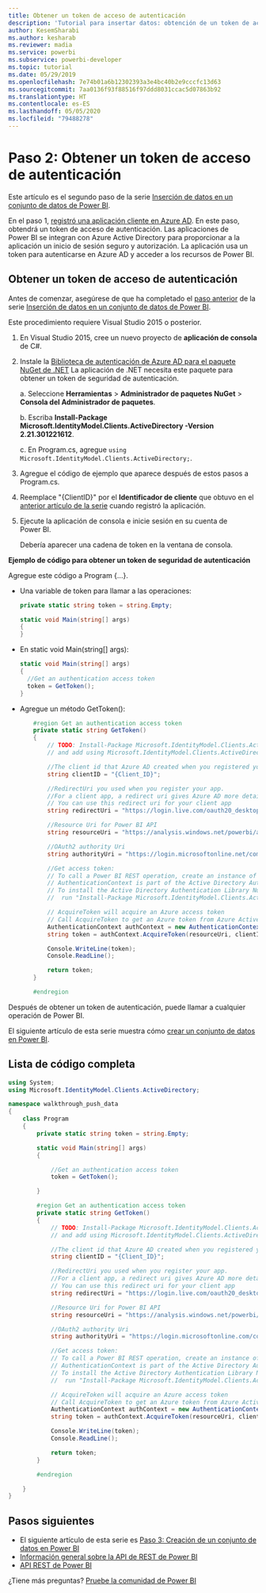 ```yaml
---
title: Obtener un token de acceso de autenticación
description: 'Tutorial para insertar datos: obtención de un token de acceso de autenticación'
author: KesemSharabi
ms.author: kesharab
ms.reviewer: madia
ms.service: powerbi
ms.subservice: powerbi-developer
ms.topic: tutorial
ms.date: 05/29/2019
ms.openlocfilehash: 7e74b01a6b12302393a3e4bc40b2e9cccfc13d63
ms.sourcegitcommit: 7aa0136f93f88516f97ddd8031ccac5d07863b92
ms.translationtype: HT
ms.contentlocale: es-ES
ms.lasthandoff: 05/05/2020
ms.locfileid: "79488278"
---
```

# <a name="step-2-get-an-authentication-access-token"></a>Paso 2: Obtener un token de acceso de autenticación

Este artículo es el segundo paso de la serie [Inserción de datos en un conjunto de datos de Power BI](walkthrough-push-data.md).

En el paso 1, [registró una aplicación cliente en Azure AD](../embedded/register-app.md). En este paso, obtendrá un token de acceso de autenticación. Las aplicaciones de Power BI se integran con Azure Active Directory para proporcionar a la aplicación un inicio de sesión seguro y autorización. La aplicación usa un token para autenticarse en Azure AD y acceder a los recursos de Power BI.

## <a name="get-an-authentication-access-token"></a>Obtener un token de acceso de autenticación

Antes de comenzar, asegúrese de que ha completado el [paso anterior](../embedded/register-app.md) de la serie [Inserción de datos en un conjunto de datos de Power BI](walkthrough-push-data.md). 

Este procedimiento requiere Visual Studio 2015 o posterior.

1. En Visual Studio 2015, cree un nuevo proyecto de **aplicación de consola** de C#.

2. Instale la [Biblioteca de autenticación de Azure AD para el paquete NuGet de .NET](https://www.nuget.org/packages/Microsoft.IdentityModel.Clients.ActiveDirectory/2.22.302111727) La aplicación de .NET necesita este paquete para obtener un token de seguridad de autenticación. 

     a. Seleccione **Herramientas** > **Administrador de paquetes NuGet** > **Consola del Administrador de paquetes**.

     b. Escriba **Install-Package Microsoft.IdentityModel.Clients.ActiveDirectory -Version 2.21.301221612**.

     c. En Program.cs, agregue `using Microsoft.IdentityModel.Clients.ActiveDirectory;`.

3. Agregue el código de ejemplo que aparece después de estos pasos a Program.cs.

4. Reemplace "{ClientID}" por el **Identificador de cliente** que obtuvo en el [anterior artículo de la serie](../embedded/register-app.md) cuando registró la aplicación.

5. Ejecute la aplicación de consola e inicie sesión en su cuenta de Power BI. 

   Debería aparecer una cadena de token en la ventana de consola.

**Ejemplo de código para obtener un token de seguridad de autenticación**

Agregue este código a Program {...}.

* Una variable de token para llamar a las operaciones: 
  
  ```csharp
  private static string token = string.Empty;
  
  static void Main(string[] args)
  {
  }
  ```
* En static void Main(string[] args):
  
  ```csharp
  static void Main(string[] args)
  {
    //Get an authentication access token
    token = GetToken();
  }
  ```
* Agregue un método GetToken():

```csharp
       #region Get an authentication access token
       private static string GetToken()
       {
           // TODO: Install-Package Microsoft.IdentityModel.Clients.ActiveDirectory -Version 2.21.301221612
           // and add using Microsoft.IdentityModel.Clients.ActiveDirectory

           //The client id that Azure AD created when you registered your client app.
           string clientID = "{Client_ID}";

           //RedirectUri you used when you register your app.
           //For a client app, a redirect uri gives Azure AD more details on the application that it will authenticate.
           // You can use this redirect uri for your client app
           string redirectUri = "https://login.live.com/oauth20_desktop.srf";

           //Resource Uri for Power BI API
           string resourceUri = "https://analysis.windows.net/powerbi/api";

           //OAuth2 authority Uri
           string authorityUri = "https://login.microsoftonline.net/common/";

           //Get access token:
           // To call a Power BI REST operation, create an instance of AuthenticationContext and call AcquireToken
           // AuthenticationContext is part of the Active Directory Authentication Library NuGet package
           // To install the Active Directory Authentication Library NuGet package in Visual Studio,
           //  run "Install-Package Microsoft.IdentityModel.Clients.ActiveDirectory" from the nuget Package Manager Console.

           // AcquireToken will acquire an Azure access token
           // Call AcquireToken to get an Azure token from Azure Active Directory token issuance endpoint
           AuthenticationContext authContext = new AuthenticationContext(authorityUri);
           string token = authContext.AcquireToken(resourceUri, clientID, new Uri(redirectUri)).AccessToken;

           Console.WriteLine(token);
           Console.ReadLine();

           return token;
       }

       #endregion
```

Después de obtener un token de autenticación, puede llamar a cualquier operación de Power BI.

El siguiente artículo de esta serie muestra cómo [crear un conjunto de datos en Power BI](walkthrough-push-data-create-dataset.md).


## <a name="complete-code-listing"></a>Lista de código completa

```csharp
using System;
using Microsoft.IdentityModel.Clients.ActiveDirectory;

namespace walkthrough_push_data
{
    class Program
    {
        private static string token = string.Empty;

        static void Main(string[] args)
        {

            //Get an authentication access token
            token = GetToken();

        }

        #region Get an authentication access token
        private static string GetToken()
        {
            // TODO: Install-Package Microsoft.IdentityModel.Clients.ActiveDirectory -Version 2.21.301221612
            // and add using Microsoft.IdentityModel.Clients.ActiveDirectory

            //The client id that Azure AD created when you registered your client app.
            string clientID = "{Client_ID}";

            //RedirectUri you used when you register your app.
            //For a client app, a redirect uri gives Azure AD more details on the application that it will authenticate.
            // You can use this redirect uri for your client app
            string redirectUri = "https://login.live.com/oauth20_desktop.srf";

            //Resource Uri for Power BI API
            string resourceUri = "https://analysis.windows.net/powerbi/api";

            //OAuth2 authority Uri
            string authorityUri = "https://login.microsoftonline.com/common/";

            //Get access token:
            // To call a Power BI REST operation, create an instance of AuthenticationContext and call AcquireToken
            // AuthenticationContext is part of the Active Directory Authentication Library NuGet package
            // To install the Active Directory Authentication Library NuGet package in Visual Studio,
            //  run "Install-Package Microsoft.IdentityModel.Clients.ActiveDirectory" from the nuget Package Manager Console.

            // AcquireToken will acquire an Azure access token
            // Call AcquireToken to get an Azure token from Azure Active Directory token issuance endpoint
            AuthenticationContext authContext = new AuthenticationContext(authorityUri);
            string token = authContext.AcquireToken(resourceUri, clientID, new Uri(redirectUri)).AccessToken;

            Console.WriteLine(token);
            Console.ReadLine();

            return token;
        }

        #endregion

    }
}
```



## <a name="next-steps"></a>Pasos siguientes

* El siguiente artículo de esta serie es [Paso 3: Creación de un conjunto de datos en Power BI](walkthrough-push-data-create-dataset.md)
* [Información general sobre la API de REST de Power BI](overview-of-power-bi-rest-api.md)  
* [API REST de Power BI](https://docs.microsoft.com/rest/api/power-bi/)  

¿Tiene más preguntas? [Pruebe la comunidad de Power BI](https://community.powerbi.com/)